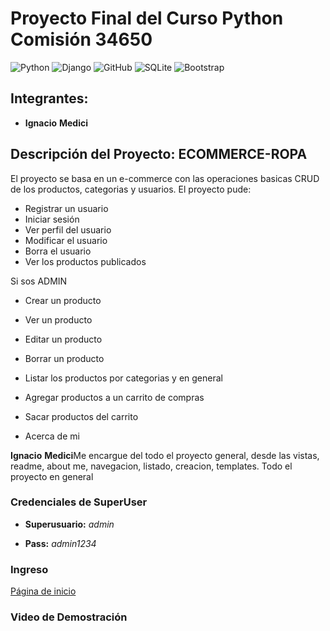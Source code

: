 # Proyecto Final del Curso Python Comisión 34650

![Python](https://img.shields.io/badge/python-3670A0?style=for-the-badge&logo=python&logoColor=ffdd54)  ![Django](https://img.shields.io/badge/django-%23092E20.svg?style=for-the-badge&logo=django&logoColor=white)  ![GitHub](https://img.shields.io/badge/github-%23121011.svg?style=for-the-badge&logo=github&logoColor=white)  ![SQLite](https://img.shields.io/badge/sqlite-%2307405e.svg?style=for-the-badge&logo=sqlite&logoColor=white)   ![Bootstrap](https://img.shields.io/badge/bootstrap-%23563D7C.svg?style=for-the-badge&logo=bootstrap&logoColor=white)

## Integrantes: 

+ **Ignacio** **Medici**

## Descripción del Proyecto: ECOMMERCE-ROPA    
El proyecto se basa en un e-commerce con las operaciones basicas CRUD de los productos, categorias y usuarios. 
El proyecto pude: 

* Registrar un usuario
* Iniciar sesión
* Ver perfil del usuario
* Modificar el usuario
* Borra el usuario
* Ver los productos publicados

Si sos ADMIN
* Crear un producto
* Ver un producto
* Editar un producto
* Borrar un producto
* Listar los productos por categorias y en general

* Agregar productos a un carrito de compras
* Sacar productos del carrito

* Acerca de mi

**Ignacio** **Medici**Me encargue del todo el proyecto general, desde las vistas, readme, about me, navegacion, listado, creacion, templates. Todo el proyecto en general 

### Credenciales de SuperUser
+ **Superusuario:** *admin*

+ **Pass:** *admin1234*

### Ingreso  

[Página de inicio](http://127.0.0.1:8000)  

### Video de Demostración
